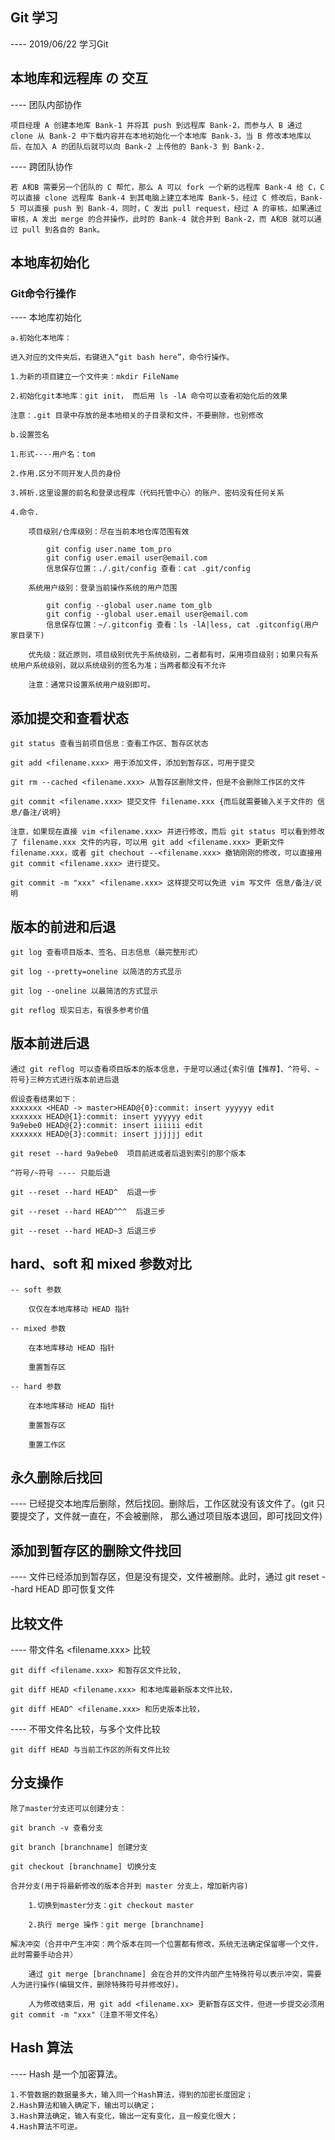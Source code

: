 ## Git 学习

---- 2019/06/22 学习Git

## 本地库和远程库 の 交互

---- 团队内部协作
    
    项目经理 A 创建本地库 Bank-1 并将其 push 到远程库 Bank-2，而参与人 B 通过 clone 从 Bank-2 中下载内容并在本地初始化一个本地库 Bank-3，当 B 修改本地库以后，在加入 A 的团队后就可以向 Bank-2 上传他的 Bank-3 到 Bank-2.

---- 跨团队协作
    
    若 A和B 需要另一个团队的 C 帮忙，那么 A 可以 fork 一个新的远程库 Bank-4 给 C，C 可以直接 clone 远程库 Bank-4 到其电脑上建立本地库 Bank-5，经过 C 修改后，Bank-5 可以直接 push 到 Bank-4，同时，C 发出 pull request，经过 A 的审核，如果通过审核，A 发出 merge 的合并操作，此时的 Bank-4 就合并到 Bank-2，而 A和B 就可以通过 pull 到各自的 Bank。

## 本地库初始化

### Git命令行操作

---- 本地库初始化
    
    a.初始化本地库：
    
    进入对应的文件夹后，右键进入“git bash here”，命令行操作。
    
    1.为新的项目建立一个文件夹：mkdir FileName
    
    2.初始化git本地库：git init， 而后用 ls -lA 命令可以查看初始化后的效果
    
    注意：.git 目录中存放的是本地相关的子目录和文件，不要删除，也别修改
    
    b.设置签名
    
    1.形式----用户名：tom
    
    2.作用.区分不同开发人员的身份
    
    3.辨析.这里设置的前名和登录远程库（代码托管中心）的账户、密码没有任何关系
    
    4.命令.
    
        项目级别/仓库级别：尽在当前本地仓库范围有效
        
            git config user.name tom_pro
            git config user.email user@email.com
            信息保存位置：./.git/config 查看：cat .git/config            
        
        系统用户级别：登录当前操作系统的用户范围
        
            git config --global user.name tom_glb
            git config --global user.email user@email.com
            信息保存位置：~/.gitconfig 查看：ls -lA|less, cat .gitconfig(用户家目录下)
        
        优先级：就近原则，项目级别优先于系统级别，二者都有时，采用项目级别；如果只有系统用户系统级别，就以系统级别的签名为准；当两者都没有不允许
        
        注意：通常只设置系统用户级别即可。

## 添加提交和查看状态

    git status 查看当前项目信息：查看工作区、暂存区状态
    
    git add <filename.xxx> 用于添加文件，添加到暂存区，可用于提交
    
    git rm --cached <filename.xxx> 从暂存区删除文件，但是不会删除工作区的文件
    
    git commit <filename.xxx> 提交文件 filename.xxx {而后就需要输入关于文件的 信息/备注/说明}
    
    注意，如果现在直接 vim <filename.xxx> 并进行修改，而后 git status 可以看到修改了 filename.xxx 文件的内容，可以用 git add <filename.xxx> 更新文件filename.xxx，或者 git chechout --<filename.xxx> 撤销刚刚的修改，可以直接用 git commit <filename.xxx> 进行提交。
    
    git commit -m "xxx" <filename.xxx> 这样提交可以免进 vim 写文件 信息/备注/说明

## 版本的前进和后退

    git log 查看项目版本、签名、日志信息（最完整形式）
    
    git log --pretty=oneline 以简洁的方式显示
    
    git log --oneline 以最简洁的方式显示
    
    git reflog 现实日志，有很多参考价值
    
## 版本前进后退

    通过 git reflog 可以查看项目版本的版本信息，于是可以通过{索引值【推荐】、^符号、~符号}三种方式进行版本前进后退
    
    假设查看结果如下：
    xxxxxxx <HEAD -> master>HEAD@{0}:commit: insert yyyyyy edit
    xxxxxxx HEAD@{1}:commit: insert yyyyyy edit
    9a9ebe0 HEAD@{2}:commit: insert iiiiii edit
    xxxxxxx HEAD@{3}:commit: insert jjjjjj edit
    
    git reset --hard 9a9ebe0  项目前进或者后退到索引的那个版本
    
    ^符号/~符号 ---- 只能后退
    
    git --reset --hard HEAD^  后退一步
    
    git --reset --hard HEAD^^^  后退三步
    
    git --reset --hard HEAD~3 后退三步
    
## hard、soft 和 mixed 参数对比

    -- soft 参数
        
        仅仅在本地库移动 HEAD 指针

    -- mixed 参数
    
        在本地库移动 HEAD 指针
        
        重置暂存区
        
    -- hard 参数
    
        在本地库移动 HEAD 指针
        
        重置暂存区
        
        重置工作区

## 永久删除后找回

---- 已经提交本地库后删除，然后找回。删除后，工作区就没有该文件了。(git 只要提交了，文件就一直在，不会被删除， 那么通过项目版本退回，即可找回文件)

## 添加到暂存区的删除文件找回

---- 文件已经添加到暂存区，但是没有提交，文件被删除。此时，通过 git reset --hard HEAD 即可恢复文件

## 比较文件

---- 带文件名 <filename.xxx> 比较

    git diff <filename.xxx> 和暂存区文件比较,

    git diff HEAD <filename.xxx> 和本地库最新版本文件比较，

    git diff HEAD^ <filename.xxx> 和历史版本比较，
    
    
---- 不带文件名比较，与多个文件比较

    git diff HEAD 与当前工作区的所有文件比较
    
## 分支操作

    除了master分支还可以创建分支： 
    
    git branch -v 查看分支
    
    git branch [branchname] 创建分支
    
    git checkout [branchname] 切换分支
    
    合并分支(用于将最新修改的版本合并到 master 分支上，增加新内容)
        
        1.切换到master分支：git checkout master
        
        2.执行 merge 操作：git merge [branchname]
    
    解决冲突（合并中产生冲突：两个版本在同一个位置都有修改，系统无法确定保留哪一个文件，此时需要手动合并）
    
        通过 git merge [branchname] 会在合并的文件内部产生特殊符号以表示冲突，需要人为进行操作(编辑文件，删除特殊符号并修改好)。
        
        人为修改结束后，用 git add <filename.xx> 更新暂存区文件，但进一步提交必须用 git commit -m "xxx"（注意不带文件名）
    
## Hash 算法

---- Hash 是一个加密算法。
    
    1.不管数据的数据量多大，输入同一个Hash算法，得到的加密长度固定；
    2.Hash算法和输入确定下，输出可以确定；
    3.Hash算法确定，输入有变化，输出一定有变化，且一般变化很大；
    4.Hash算法不可逆。
    
    
